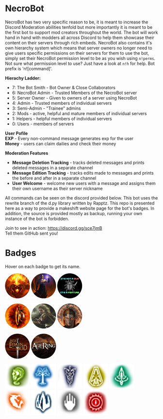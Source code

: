 # NecroBot

NecroBot has two very specific reason to be, it is meant to increase the Discord Moderation abilities tenfold but more importantly it is meant to be the first bot to support mod creators throughout the world. The bot will work hand in hand with modders all across Discord to help them showcase their content on their servers through rich embeds. NecroBot also contains it's own hierarchy system which means that server owners no longer need to give users specific permissions on their servers for them to use the bot, simply set their NecroBot permission level to be as you wish using `n!perms`. Not sure what permission level to use? Just have a look at `n!h` for help. Bot prefix is 'n![command]'.

__Hierachy Ladder:__
* 7: The Bot Smith - Bot Owner & Close Collaborators
* 6: NecroBot Admin - Trusted Members of the NecroBot server
* 5: Server Owner - Given to owners of a server using NecroBot
* 4: Admin - Trusted members of individual servers
* 3: Semi-Admin - "Trainee" admins
* 2: Mods - active, helpful and mature members of individual servers
* 1: Helpers - helpful members of individual servers
* 0: Users - members of servers

__User Pofile__ <br>
**EXP** - Every non-command message generates exp for the user <br>
**Money** - users can claim dailies and check their money

__Moderation Features__
* **Message Deletion Tracking** - tracks deleted messages and prints deleted messages in a separate channel
* **Message Edition Tracking** - tracks edits made to messages and prints the before and after in a separate channel
* **User Welcome** - welcome new users with a message and assigns them their own username as their server nickname

All commands can be seen on the discord provided below. This bot uses the rewrite branch of the d.py library written by Rapptz. This repo is presented here as a way to provide a makeshift website page for the bot's badges. In addition, the source is provided mostly as backup, running your own instance of the bot is forbidden. 

Join to see in action: https://discord.gg/sce7jmB <br>
Tell them GitHub sent you!

# Badges
Hover on each badge to get its name.

![alt text](https://github.com/ClementJ18/necrobot/blob/rewrite/rings/utils/profile/badges/admin.png "necrobot")
![alt text](https://github.com/ClementJ18/necrobot/blob/rewrite/rings/utils/profile/badges/smith.png "glorfindel")
![alt text](https://github.com/ClementJ18/necrobot/blob/rewrite/rings/utils/profile/badges/bug.png "necro")

![alt text](https://github.com/ClementJ18/necrobot/blob/rewrite/rings/utils/profile/badges/necrobot.png "necrobot")
![alt text](https://github.com/ClementJ18/necrobot/blob/rewrite/rings/utils/profile/badges/glorfindel.png "glorfindel")
![alt text](https://github.com/ClementJ18/necrobot/blob/rewrite/rings/utils/profile/badges/necro.png "necro")

![alt text](https://github.com/ClementJ18/necrobot/blob/rewrite/rings/utils/profile/badges/edain.png "edain")
![alt text](https://github.com/ClementJ18/necrobot/blob/rewrite/rings/utils/profile/badges/aotr.png "aotr")

![alt text](https://github.com/ClementJ18/necrobot/blob/rewrite/rings/utils/profile/badges/rohan.png "rohan")
![alt text](https://github.com/ClementJ18/necrobot/blob/rewrite/rings/utils/profile/badges/gondor.png "gondor")
![alt text](https://github.com/ClementJ18/necrobot/blob/rewrite/rings/utils/profile/badges/imladris.png "imladris")
![alt text](https://github.com/ClementJ18/necrobot/blob/rewrite/rings/utils/profile/badges/dwarves.png "dwarves")
![alt text](https://github.com/ClementJ18/necrobot/blob/rewrite/rings/utils/profile/badges/lorien.png "lorien")
![alt text](https://github.com/ClementJ18/necrobot/blob/rewrite/rings/utils/profile/badges/goblins.png "goblins")
![alt text](https://github.com/ClementJ18/necrobot/blob/rewrite/rings/utils/profile/badges/angmar.png "angmar")
![alt text](https://github.com/ClementJ18/necrobot/blob/rewrite/rings/utils/profile/badges/isengard.png "isengard")
![alt text](https://github.com/ClementJ18/necrobot/blob/rewrite/rings/utils/profile/badges/mordor.png "mordor")


